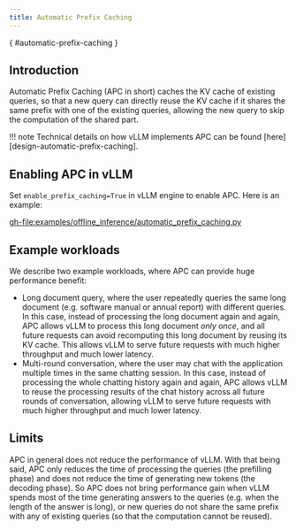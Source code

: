 ```yaml
---
title: Automatic Prefix Caching
---
```

[](){ #automatic-prefix-caching }

## Introduction

Automatic Prefix Caching (APC in short) caches the KV cache of existing queries, so that a new query can directly reuse the KV cache if it shares the same prefix with one of the existing queries, allowing the new query to skip the computation of the shared part.

!!! note
    Technical details on how vLLM implements APC can be found [here][design-automatic-prefix-caching].

## Enabling APC in vLLM

Set `enable_prefix_caching=True` in vLLM engine to enable APC. Here is an example:

<gh-file:examples/offline_inference/automatic_prefix_caching.py>

## Example workloads

We describe two example workloads, where APC can provide huge performance benefit:

- Long document query, where the user repeatedly queries the same long document (e.g. software manual or annual report) with different queries. In this case, instead of processing the long document again and again, APC allows vLLM to process this long document *only once*, and all future requests can avoid recomputing this long document by reusing its KV cache. This allows vLLM to serve future requests with much higher throughput and much lower latency.
- Multi-round conversation, where the user may chat with the application multiple times in the same chatting session. In this case, instead of processing the whole chatting history again and again, APC allows vLLM to reuse the processing results of the chat history across all future rounds of conversation, allowing vLLM to serve future requests with much higher throughput and much lower latency.

## Limits

APC in general does not reduce the performance of vLLM. With that being said, APC only reduces the time of processing the queries (the prefilling phase) and does not reduce the time of generating new tokens (the decoding phase). So APC does not bring performance gain when vLLM spends most of the time generating answers to the queries (e.g. when the length of the answer is long), or new queries do not share the same prefix with any of existing queries (so that the computation cannot be reused).
